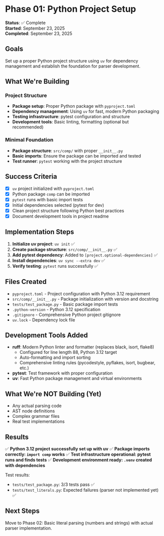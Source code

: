 # Phase 01: Python Project Setup

**Status**: ✅ Complete  
**Started**: September 23, 2025  
**Completed**: September 23, 2025

## Goals

Set up a proper Python project structure using `uv` for dependency management and establish the foundation for parser development.

## What We're Building

### Project Structure
- **Package setup**: Proper Python package with `pyproject.toml`
- **Dependency management**: Using `uv` for fast, modern Python packaging
- **Testing infrastructure**: pytest configuration and structure
- **Development tools**: Basic linting, formatting (optional but recommended)

### Minimal Foundation
- **Package structure**: `src/comp/` with proper `__init__.py`
- **Basic imports**: Ensure the package can be imported and tested
- **Test runner**: `pytest` working with the project structure

## Success Criteria

- [x] `uv` project initialized with `pyproject.toml`
- [x] Python package `comp` can be imported
- [x] `pytest` runs with basic import tests
- [x] Initial dependencies selected (pytest for dev)
- [x] Clean project structure following Python best practices
- [x] Document development tools in project readme

## Implementation Steps

1. **Initialize uv project**: `uv init` ✅
2. **Create package structure**: `src/comp/__init__.py` ✅
3. **Add pytest dependency**: Added to `[project.optional-dependencies]` ✅
4. **Install dependencies**: `uv sync --extra dev` ✅
5. **Verify testing**: `pytest` runs successfully ✅

## Files Created

- `pyproject.toml` - Project configuration with Python 3.12 requirement
- `src/comp/__init__.py` - Package initialization with version and docstring
- `tests/test_package.py` - Basic package import tests
- `.python-version` - Python 3.12 specification
- `.gitignore` - Comprehensive Python project gitignore
- `uv.lock` - Dependency lock file

## Development Tools Added

- **ruff**: Modern Python linter and formatter (replaces black, isort, flake8)
  - Configured for line length 88, Python 3.12 target
  - Auto-formatting and import sorting
  - Comprehensive linting rules (pycodestyle, pyflakes, isort, bugbear, etc.)
- **pytest**: Test framework with proper configuration
- **uv**: Fast Python package management and virtual environments

## What We're NOT Building (Yet)

- Any actual parsing code
- AST node definitions  
- Complex grammar files
- Real test implementations

## Results

✅ **Python 3.12 project successfully set up with uv**
✅ **Package imports correctly: `import comp` works**
✅ **Test infrastructure operational: pytest runs and finds tests**
✅ **Development environment ready: `.venv` created with dependencies**

Test results:
- `tests/test_package.py`: 3/3 tests pass ✅
- `tests/test_literals.py`: Expected failures (parser not implemented yet) ✅

## Next Steps

Move to Phase 02: Basic literal parsing (numbers and strings) with actual parser implementation.
